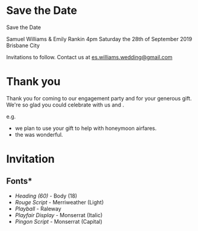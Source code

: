# Save the Date

Save the Date

Samuel Williams & Emily Rankin
4pm Saturday the 28th of September 2019
Brisbane City

Invitations to follow. Contact us at es.williams.wedding@gmail.com

# Thank you

<Names>

Thank you for coming to our engagement party and for your generous gift. We're so glad you could celebrate with us and <text about gift>.

e.g.
- we plan to use your gift to help with honeymoon airfares.
- the <gift> was wonderful.

# Invitation



## Fonts*

- *Heading (60)* - Body (18)
- *Rouge Script* - Merriweather (Light)
- *Playball* - Raleway
- *Playfair Display* - Monserrat (Italic)
- *Pingon Script* - Monserrat (Capital)



